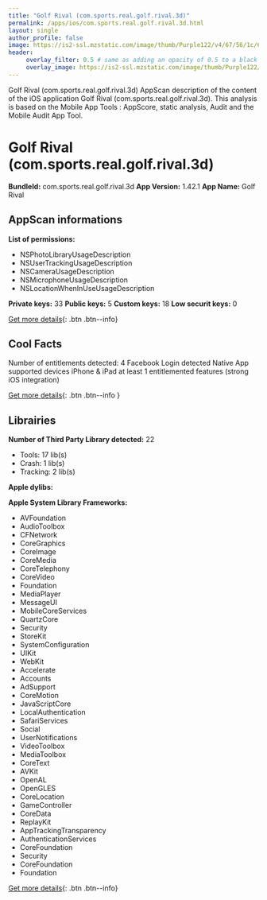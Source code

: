 ```yaml
---
title: "Golf Rival (com.sports.real.golf.rival.3d)"
permalink: /apps/ios/com.sports.real.golf.rival.3d.html
layout: single
author_profile: false
image: https://is2-ssl.mzstatic.com/image/thumb/Purple122/v4/67/56/1c/67561c4b-fb88-e458-31fc-534643356eb0/AppIcon-0-0-1x_U007emarketing-0-0-0-10-0-0-sRGB-0-0-0-GLES2_U002c0-512MB-85-220-0-0.png/512x512bb.jpg
header: 
     overlay_filter: 0.5 # same as adding an opacity of 0.5 to a black background
     overlay_image: https://is2-ssl.mzstatic.com/image/thumb/Purple122/v4/67/56/1c/67561c4b-fb88-e458-31fc-534643356eb0/AppIcon-0-0-1x_U007emarketing-0-0-0-10-0-0-sRGB-0-0-0-GLES2_U002c0-512MB-85-220-0-0.png/512x512bb.jpg
---
```

Golf Rival (com.sports.real.golf.rival.3d) AppScan description of the content of the iOS application Golf Rival (com.sports.real.golf.rival.3d). This analysis is based on the Mobile App Tools : AppScore, static analysis, Audit and the Mobile Audit App Tool.

# Golf Rival (com.sports.real.golf.rival.3d)

**BundleId:** com.sports.real.golf.rival.3d
**App Version:** 1.42.1
**App Name:** Golf Rival


## AppScan informations 

**List of permissions:** 
- NSPhotoLibraryUsageDescription
- NSUserTrackingUsageDescription
- NSCameraUsageDescription
- NSMicrophoneUsageDescription
- NSLocationWhenInUseUsageDescription
  
  
**Private keys:** 33
**Public keys:** 5
**Custom keys:** 18
**Low securit keys:** 0
  
[Get more details](/pricing.html){: .btn .btn--info}

## Cool Facts

Number of entitlements detected: 4
Facebook Login detected
Native App
supported devices iPhone & iPad
at least 1 entitlemented features (strong iOS integration)
  
[Get more details](/pricing.html){: .btn .btn--info }

## Librairies 
**Number of Third Party Library detected:** 22
- Tools: 17 lib(s)
- Crash: 1 lib(s)
- Tracking: 2 lib(s)


**Apple dylibs:**


**Apple System Library Frameworks:**
- AVFoundation
- AudioToolbox
- CFNetwork
- CoreGraphics
- CoreImage
- CoreMedia
- CoreTelephony
- CoreVideo
- Foundation
- MediaPlayer
- MessageUI
- MobileCoreServices
- QuartzCore
- Security
- StoreKit
- SystemConfiguration
- UIKit
- WebKit
- Accelerate
- Accounts
- AdSupport
- CoreMotion
- JavaScriptCore
- LocalAuthentication
- SafariServices
- Social
- UserNotifications
- VideoToolbox
- MediaToolbox
- CoreText
- AVKit
- OpenAL
- OpenGLES
- CoreLocation
- GameController
- CoreData
- ReplayKit
- AppTrackingTransparency
- AuthenticationServices
- CoreFoundation
- Security
- CoreFoundation
- Foundation


  
[Get more details](/pricing.html){: .btn .btn--info}

